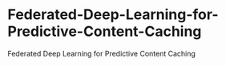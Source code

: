 # Federated-Deep-Learning-for-Predictive-Content-Caching
Federated Deep Learning for Predictive Content Caching

